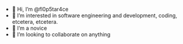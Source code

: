 - 👋 Hi, I’m @fl0p5tar4ce
- 👀 I’m interested in software engineering and development, coding, etcetera, etcetera.
- 🌱 I’m a novice
- 💞️ I’m looking to collaborate on anything

<!---
fl0p5tar4ce/fl0p5tar4ce is a ✨ special ✨ repository because its `README.md` (this file) appears on your GitHub profile.
You can click the Preview link to take a look at your changes.
--->
